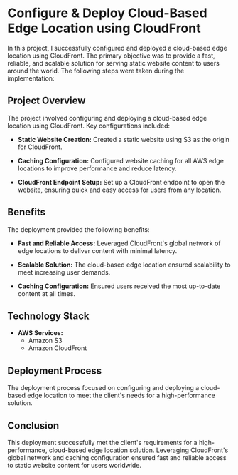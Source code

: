 # Configure & Deploy Cloud-Based Edge Location using CloudFront

In this project, I successfully configured and deployed a cloud-based edge location using CloudFront. The primary objective was to provide a fast, reliable, and scalable solution for serving static website content to users around the world. The following steps were taken during the implementation:

## Project Overview

The project involved configuring and deploying a cloud-based edge location using CloudFront. Key configurations included:

- **Static Website Creation:** Created a static website using S3 as the origin for CloudFront.

- **Caching Configuration:** Configured website caching for all AWS edge locations to improve performance and reduce latency.

- **CloudFront Endpoint Setup:** Set up a CloudFront endpoint to open the website, ensuring quick and easy access for users from any location.

## Benefits

The deployment provided the following benefits:

- **Fast and Reliable Access:** Leveraged CloudFront's global network of edge locations to deliver content with minimal latency.

- **Scalable Solution:** The cloud-based edge location ensured scalability to meet increasing user demands.

- **Caching Configuration:** Ensured users received the most up-to-date content at all times.

## Technology Stack

- **AWS Services:**
  - Amazon S3
  - Amazon CloudFront

## Deployment Process

The deployment process focused on configuring and deploying a cloud-based edge location to meet the client's needs for a high-performance solution.

## Conclusion

This deployment successfully met the client's requirements for a high-performance, cloud-based edge location solution. Leveraging CloudFront's global network and caching configuration ensured fast and reliable access to static website content for users worldwide.

